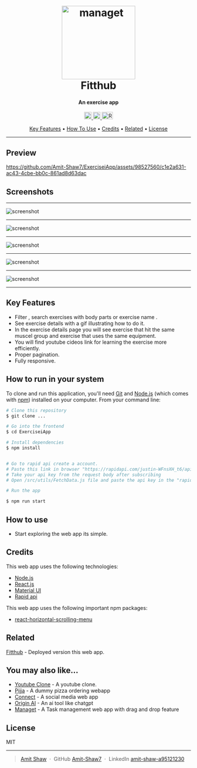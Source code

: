 
<h1 align="center">
  <br>
  <a href="https://pijja.vercel.app/"><img src="https://res.cloudinary.com/amitkumarshaw/image/upload/v1700031304/fitthubLogo_ebpfg9.png" alt="managet" width="200"></a>
  <br>
  Fitthub
  <br>
</h1>

<h4 align="center">An exercise app</h4>

<p align="center">
  <a href="https://react.dev/">
    <img width="20px" src="https://cdn.freebiesupply.com/logos/large/2x/react-1-logo-svg-vector.svg" alt="React">
  </a>
  
  <a href="https://mui.com/">
      <img height="20px" src="https://w7.pngwing.com/pngs/761/513/png-transparent-material-ui-logo-thumbnail.png" alt="material ui">
  </a>
  
   <a href="https://rapidapi.com/hub">
    <img height="20px" width="30px" src="https://images.crunchbase.com/image/upload/c_lpad,h_170,w_170,f_auto,b_white,q_auto:eco,dpr_1/r1otclpsq54uempa8x4v" alt="Rapid api">
  </a>

</p>

<p align="center">
  <a href="#key-features">Key Features</a> •
  <a href="#how-to-use">How To Use</a> •
  <a href="#credits">Credits</a> •
  <a href="#related">Related</a> •
  <a href="#license">License</a>
</p>

<hr/>

## Preview

https://github.com/Amit-Shaw7/ExerciseiApp/assets/98527560/c1e2a631-ac43-4cbe-bb0c-861ad8d63dac

## Screenshots

<hr/>

![screenshot](https://res.cloudinary.com/amitkumarshaw/image/upload/v1700032269/Screenshot_281_-_Copy_rgkpis.png)

<hr/>

![screenshot](https://res.cloudinary.com/amitkumarshaw/image/upload/v1700032260/Screenshot_304_-_Copy_pszjfq.png)

<hr/>

![screenshot](https://res.cloudinary.com/amitkumarshaw/image/upload/v1700032262/Screenshot_305_a53uuv.png)

<hr/>

![screenshot](https://res.cloudinary.com/amitkumarshaw/image/upload/v1700032262/Screenshot_306_cqithl.png)

<hr/>

![screenshot](https://res.cloudinary.com/amitkumarshaw/image/upload/v1700032268/Screenshot_307_rbx4ph.png)

<hr/>


## Key Features

* Filter , search exercises with body parts or exercise name .
* See exercise details with a gif illustrating how to do it.
* In the exercise details page you will see exercise that hit the same muscel group and exercise that uses the same equipment.
* You will find youtube cideos link for learning the exercise more efficiently.
* Proper pagination.
* Fully responsive.

## How to run in your system

To clone and run this application, you'll need [Git](https://git-scm.com) and [Node.js](https://nodejs.org/en/download/) (which comes with [npm](http://npmjs.com)) installed on your computer. From your command line:

```bash
# Clone this repository
$ git clone ...

# Go into the frontend
$ cd ExerciseiApp

# Install dependencies
$ npm install


# Go to rapid api create a account.
# Paste this link in browser "https://rapidapi.com/justin-WFnsXH_t6/api/exercisedb" and subscribe to the api by clicking on subscribe to test
# Take your api key from the request body after subscribing
# Open /src/utils/FetchData.js file and paste the api key in the "rapid-api-key" field

# Run the app

$ npm run start

```

## How to use

- Start exploring the web app its simple.

## Credits

This web app uses the following technologies:

- [Node.js](https://nodejs.org/)
- [React.js ](https://react.dev/)
- [Material UI](https://mui.com/)
- [Rapid api](https://rapidapi.com/)

This web app uses the following important npm packages:

- [react-horizontal-scrolling-menu](https://www.npmjs.com/package/react-horizontal-scrolling-menu)

## Related

[Fitthub](https://fitthub.vercel.app/) - Deployed version this web app.


## You may also like...

- [Youtube Clone](https://github.com/Amit-Shaw7/yt-clone-frontend) - A youtube clone.
- [Pijja](https://github.com/Amit-Shaw7/pizzaApp---Frontend) - A dummy pizza ordering webapp
- [Connect](https://github.com/Amit-Shaw7/connect) - A social media web app
- [Origin AI](https://github.com/Amit-Shaw7/saas-ai) - An ai tool like chatgpt
- [Managet](https://github.com/Amit-Shaw7/kanban-task-management) - A Task management web app with drag and drop feature

## License

MIT

---

> [Amit Shaw](https://amitshawv2.vercel.app) &nbsp;&middot;&nbsp;
> GitHub [Amit-Shaw7](https://github.com/Amit-Shaw7) &nbsp;&middot;&nbsp;
> LinkedIn [amit-shaw-a95121230](https://www.linkedin.com/in/amit-shaw-a95121230/)

